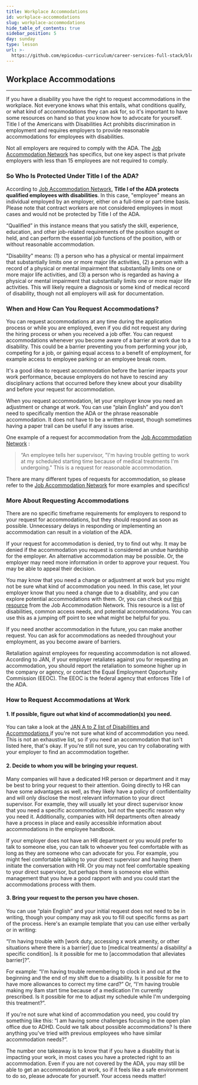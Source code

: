 ```yaml
---
title: Workplace Accommodations
id: workplace-accommodations
slug: workplace-accommodations
hide_table_of_contents: true
sidebar_position: 5
day: sunday
type: lesson
url: >-
  https://github.com/epicodus-curriculum/career-services-full-stack/blob/main/accommodations.md
---
```


## Workplace Accommodations
---

If you have a disability you have the right to request accommodations in the workplace. Not everyone knows what this entails, what conditions qualify, or what kind of accommodations they can ask for, so it's important to have some resources on hand so that you know how to advocate for yourself. Title I of the Americans with Disabilities Act prohibits discrimination in employment and requires employers to provide reasonable accommodations for employees with disabilities. 

Not all employers are required to comply with the ADA. The [Job Accommodation Network](https://askjan.org/publications/individuals/employee-guide.cfm) has specifics, but one key aspect is that private employers with less than 15 employees are not required to comply.

### So Who Is Protected Under Title I of the ADA?

According to [Job Accommodation Network](https://askjan.org/publications/individuals/employee-guide.cfm), **Title I of the ADA protects qualified employees with disabilities**. In this case, "employee" means an individual employed by an employer, either on a full-time or part-time basis. Please note that contract workers are not considered employees in most cases and would not be protected by Title I of the ADA. 

“Qualified” in this instance means that you satisfy the skill, experience, education, and other job-related requirements of the position sought or held, and can perform the essential job functions of the position, with or without reasonable accommodation.  

"Disability" means: (1) a person who has a physical or mental impairment that substantially limits one or more major life activities, (2) a person with a record of a physical or mental impairment that substantially limits one or more major life activities, and (3) a person who is regarded as having a physical or mental impairment that substantially limits one or more major life activities.  This will likely require a diagnosis or some kind of medical record of disability, though not all employers will ask for documentation. 

### When and How Can You Request Accommodations? 

You can request accommodations at any time during the application process or while you are employed, even if you did not request any during the hiring process or when you received a job offer. You can request accommodations whenever you become aware of a barrier at work due to a disability. This could be a barrier preventing you from performing your job, competing for a job, or gaining equal access to a benefit of employment, for example access to employee parking or an employee break room. 

It's a good idea to request accommodation before the barrier impacts your work performance, because employers do not have to rescind any disciplinary actions that occurred before they knew about your disability and before your request for accommodation. 

When you request accommodation, let your employer know you need an adjustment or change at work. You can use “plain English” and you don't need to specifically mention the ADA or the phrase reasonable accommodation. It does not have to be a written request, though sometimes having a paper trail can be useful if any issues arise. 

One example of a request for accommodation from the [Job Accommodation Network](https://askjan.org/publications/individuals/employee-guide.cfm) : 

> “An employee tells her supervisor, "I'm having trouble getting to work at my scheduled starting time because of medical treatments I'm undergoing." This is a request for reasonable accommodation. 

There are many different types of requests for accommodation, so please refer to the [Job Accommodation Network](https://askjan.org/publications/individuals/employee-guide.cfm) for more examples and specifics! 

### More About Requesting Accommodations 

There are no specific timeframe requirements for employers to respond to your request for accommodations, but they should respond as soon as possible. Unnecessary delays in responding or implementing an accommodation can result in a violation of the ADA. 

If your request for accommodation is denied, try to find out why. It may be denied if the accommodation you request is considered an undue hardship for the employer. An alternative accommodation may be possible. Or, the employer may need more information in order to approve your request. You may be able to appeal their decision. 

You may know that you need a change or adjustment at work but you might not be sure what kind of accommodation you need. In this case, let your employer know that you need a change due to a disability, and you can explore potential accommodations with them. Or, you can check out [this resource](https://askjan.org/a-to-z.cfm) from the Job Accommodation Network. This resource is a list of disabilities, common access needs, and potential accommodations. You can use this as a jumping off point to see what might be helpful for you. 

If you need another accommodation in the future, you can make another request. You can ask for accommodations as needed throughout your employment, as you become aware of barriers. 

Retaliation against employees for requesting accommodation is not allowed. According to JAN, if your employer retaliates against you for requesting an accommodation, you should report the retaliation to someone higher up in the company or agency, or contact the  Equal Employment Opportunity Commission (EEOC). The EEOC is the federal agency that enforces Title I of the ADA. 


### How to Request Accommodations at Work

#### 1. If possible, figure out what kind of accommodation(s) you need. 

You can take a look at the [JAN A to Z list of Disabilities and Accommodations ](https://askjan.org/a-to-z.cfm) if you're not sure what kind of accommodation you need. This is not an exhaustive list, so if you need an accommodation that isn't listed here, that's okay. If you're still not sure, you can try collaborating with your employer to find an accommodation together. 

#### 2. Decide to whom you will be bringing your request. 

Many companies will have a dedicated HR person or department and it may be best to bring your request to their attention. Going directly to HR can have some advantages as well, as they likely have a policy of confidentiality and will only disclose the most relevant information to your direct supervisor. For example, they will usually let your direct supervisor know that you need a specific accommodation, but not the specific reason why you need it. Additionally, companies with HR departments often already have a process in place and easily accessible information about accommodations in the employee handbook. 

If your employer does not have an HR department or you would prefer to talk to someone else, you can talk to whoever you feel comfortable with as long as they are someone who can advocate for you. For example, you might feel comfortable talking to your direct supervisor and having them initiate the conversation with HR. Or you may not feel comfortable speaking to your direct supervisor, but perhaps there is someone else within management that you have a good rapport with and you could start the accommodations process with them.

#### 3. Bring your request to the person you have chosen. 

You can use “plain English” and your initial request does not need to be in writing, though your company may ask you to fill out specific forms as part of the process. Here's an example template that you can use either verbally or in writing: 

“I'm having trouble with [work duty, accessing x work amenity, or other situations where there is a barrier] due to [medical treatments/ a disability/ a specific condition]. Is it possible for me to [accommodation that alleviates barrier]?”. 

For example: “I'm having trouble remembering to clock in and out at the beginning and the end of my shift due to a disability. Is it possible for me to have more allowances to correct my time card?” Or, “I'm having trouble making my 8am start time because of a medication I'm currently prescribed. Is it possible for me to adjust my schedule while I'm undergoing this treatment?”. 

If you're not sure what kind of accommodation you need, you could try something like this: “I am having some challenges focusing in the open plan office due to ADHD. Could we talk about possible accommodations? Is there anything you've tried with previous employees who have similar accommodation needs?”. 

The number one takeaway is to know that if you have a disability that is impacting your work, in most cases you have a protected right to an accommodation. Even if you are not covered by the ADA, you may still be able to get an accommodation at work, so if it feels like a safe environment to do so, please advocate for yourself. Your access needs matter! 
